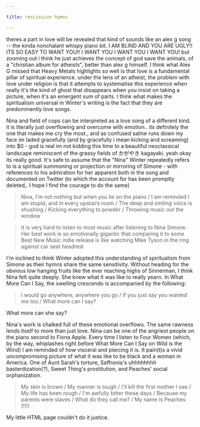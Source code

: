```yaml
---

title: rescission hymns

---
```

theres a part in love will be revealed that kind of sounds like an alex g song -- the kinda nonchalant whispy piano bit. I AM BLIND AND YOU ARE UGLY!! ITS SO EASY TO WANT YOU!! I WANT YOU I WANT YOU I WANT YOU! but zooming out i think he just achieves the concept of god save the animals, of a "christian album for atheists", better than alex g himself.
I think what Alex G missed that Heavy Metals highlights so well is that love is a fundamental pillar of spiritual experience. under the lens of an atheist, the problem with love under religion is that it attempts to systematise this experience when really it's the kind of ghost that disappears when you insist on taking a picture, when it's an emergent sum of parts. I think what makes the spiritualism universal in Winter's writing is the fact that they are predominently love songs.

Nina and field of cops can be interpreted as a love song of a different kind. it is literally just overflowing and overcome with emotion.. its definitely the one that makes me cry the most., and as confused saline runs down my face im laded gracefully (and by gracefully i mean kicking and screaming) into $0 - god is real im not kidding this time to a beautiful neoclassical landscape reminiscent of the grassy fields of かがやき kagayaki. yeah okay its really good. It's safe to assume that the "Nina" Winter repeatedly refers to is a spiritual summoning or projection or mirroring of Simone - with references to his admiration for her apparent both in the song and documented on Twitter (to which the account for has been promptly deleted,. I hope I find the courage to do the same)

> Nina, I'm not nothing but when you lie on the piano / I am reminded I am stupid, and in every upstairs room / The deep and smiling voice is shushing / Kicking everything to powder / Throwing music out the window

> It is very hard to listen to most music after listening to Nina Simone. Her best work is so emotionally gigantic that comparing it to some Best New Music indie release is like watching Mike Tyson in the ring against car seat headrest 


I'm inclined to think Winter adopted this understanding of spiritualism from Simone as their hymns share the same sensitivity. Without heading for the obvious low hanging fruits like the ever reaching highs of Sinnerman, I think Nina felt quite deeply. She knew what it was like to really yearn. In What More Can I Say, the swelling crescendo is accompanied by the following:

> I would go anywhere, anywhere you go / If you just say you wanted me too / What more can I say?

What more can she say?

Nina's work is chalked full of these emotional overflows. The same rawness lends itself to more than just love. Nina can be one of the angriest people on the piano second to Fiona Apple. Every time I listen to Four Women (which, by the way, whiplashes right before What More Can I Say on Wild is the Wind) I am reminded of how visceral and piercing it is. It pain(t)s a vivid uncompromising picture of what it was like to be black and a woman in America. One of Aunt Sarah's torture, Saffronia's uhhhhhhhh basterdization(?), Sweet Thing's prostitution, and Peaches' social orphanization.

> My skin is brown / My manner is tough / I'll kill the first mother I see / My life has been rough / I'm awfully bitter these days / Because my parents were slaves / What do they call me? / My name is Peaches (!!!)

My little HTML page couldn't do it justice.